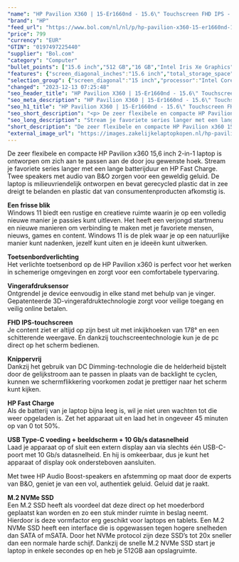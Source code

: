 ```yaml
---
"name": "HP Pavilion X360 | 15-Er1660nd - 15.6\" Touchscreen FHD IPS - i5-1235U - 16GB DDR4 - 512GB M.2 SSD - Toetsenbordverlichting - Vingerafdrukscanner - W11 Home"
"brand": "HP"
"feed_url": "https://www.bol.com/nl/nl/p/hp-pavilion-x360-15-er1660nd-15-6-touchscreen-fhd-ips-i5-1235u-16gb-ddr4-512gb-m-2-ssd-toetsenbordverlichting-vingerafdrukscanner-w11-home/9300000155285305"
"price": 799
"currency": "EUR"
"GTIN": "0197497225440"
"supplier": "Bol.com"
"category": "Computer"
"bullet_points": ["15.6 inch","512 GB","16 GB","Intel Iris Xe Graphics"]
"features": {"screen_diagonal_inches":"15.6 inch","total_storage_space":"512 GB","memory_size":"16 GB","graphics_card":"Intel Iris Xe Graphics"}
"selection_group": {"screen_diagonal":"15 inch","processor":"Intel Core i5","changed_price_past_3_days":false,"product_family":"Pavilion"}
"changed": "2023-12-13 07:25:48"
"seo_header_title": "HP Pavilion X360 | 15-Er1660nd - 15.6\" Touchscreen FHD IPS - i5-1235U - 16GB DDR4 - 512GB M.2 SSD - Toetsenbordverlichting - Vingerafdrukscanner - W11 Home"
"seo_meta_description": "HP Pavilion X360 | 15-Er1660nd - 15.6\" Touchscreen FHD IPS - i5-1235U - 16GB DDR4 - 512GB M.2 SSD - Toetsenbordverlichting - Vingerafdrukscanner - W11 Home"
"seo_h1_title": "HP Pavilion X360 | 15-Er1660nd - 15.6\" Touchscreen FHD IPS - i5-1235U - 16GB DDR4 - 512GB M.2 SSD - Toetsenbordverlichting - Vingerafdrukscanner - W11 Home"
"seo_short_description": "<p> De zeer flexibele en compacte HP Pavilion x360 15,6 inch 2-in-1 laptop is ontworpen om zich aan te passen aan de door jou gewenste hoek."
"seo_long_description": "Stream je favoriete series langer met een lange batterijduur en HP Fast Charge. Twee speakers met audio van B&O zorgen voor een geweldig geluid. De laptop is milieuvriendelijk ontworpen en bevat gerecycled plastic dat in zee dreigt te belanden en plastic dat van consumentenproducten afkomstig is. </p> <p> <strong>Een frisse blik</strong><br />Windows 11 biedt een rustige en creatieve ruimte waarin je op een volledig nieuwe manier je passies kunt uitleven. Het heeft een verjongd startmenu en nieuwe manieren om verbinding te maken met je favoriete mensen, nieuws, games en content. Windows 11 is de plek waar je op een natuurlijke manier kunt nadenken, jezelf kunt uiten en je ideeën kunt uitwerken. </p> <p> <strong>Toetsenbordverlichting</strong><br />Het verlichte toetsenbord op de HP Pavilion x360 is perfect voor het werken in schemerige omgevingen en zorgt voor een comfortabele typervaring. </p> <p> <strong>Vingerafdruksensor</strong><br />Ontgrendel je device eenvoudig in elke stand met behulp van je vinger. Gepatenteerde 3D-vingerafdruktechnologie zorgt voor veilige toegang en veilig online betalen. </p> <p> <strong>FHD IPS-touchscreen</strong><br />Je content ziet er altijd op zijn best uit met inkijkhoeken van 178° en een schitterende weergave. En dankzij touchscreentechnologie kun je de pc direct op het scherm bedienen. </p> <p> <strong>Knippervrij</strong><br />Dankzij het gebruik van DC Dimming-technologie die de helderheid bijstelt door de gelijkstroom aan te passen in plaats van de backlight te cyclen, kunnen we schermflikkering voorkomen zodat je prettiger naar het scherm kunt kijken. </p> <p> <strong>HP Fast Charge</strong><br />Als de batterij van je laptop bijna leeg is, wil je niet uren wachten tot die weer opgeladen is. Zet het apparaat uit en laad het in ongeveer 45 minuten op van 0 tot 50%. </p> <p> <strong>USB Type-C voeding + beeldscherm + 10 Gb/s datasnelheid</strong><br />Laad je apparaat op of sluit een extern display aan via slechts één USB-C-poort met 10 Gb/s datasnelheid. En hij is omkeerbaar, dus je kunt het apparaat of display ook ondersteboven aansluiten. </p> <p> <strong> </strong>Met twee HP Audio Boost-speakers en afstemming op maat door de experts van B&O, geniet je van een vol, authentiek geluid. Geluid dat je raakt. </p> <p> <strong>M. 2 NVMe SSD</strong><br />Een M. 2 SSD heeft als voordeel dat deze direct op het moederbord geplaatst kan worden en zo een stuk minder ruimte in beslag neemt. Hierdoor is deze vormfactor erg geschikt voor laptops en tablets. Een M. 2 NVMe SSD heeft een interface die is opgewassen tegen hogere snelheden dan SATA of mSATA. Door het NVMe protocol zijn deze SSD’s tot 20x sneller dan een normale harde schijf. Dankzij de snelle M. 2 NVMe SSD start je laptop in enkele secondes op en heb je 512GB aan opslagruimte. </p>"
"short_description": "De zeer flexibele en compacte HP Pavilion x360 15,6 inch 2-in-1 laptop is ontworpen om zich aan te passen aan de door jou gewenste hoek. Stream je favoriete series langer met een lange batterijduur en HP Fast Charge. Twee speakers met audio van B&O zorgen voor een geweldig geluid. De laptop is milieuvriendelijk ontworpen en bevat gerecycled plastic dat in zee dreigt te belanden en plastic dat van consumentenproducten afkomstig is. Een frisse blik Windows 11 biedt een rustige en creatieve ruimte waarin je op een volledig nieuwe manier je passies kunt uitleven. Het heeft een verjongd startmenu en nieuwe manieren om verbinding te maken met je favoriete mensen, nieuws, games en content. Windows 11 is de plek waar je op een natuurlijke manier kunt nadenken, jezelf kunt uiten en je ideeën kunt uitwerken. Toetsenbordverlichting Het verlichte toetsenbord op de HP Pavilion x360 is perfect voor het werken in schemerige omgevingen en zorgt voor een comfortabele typervaring. Vingerafdruksensor Ontgrendel je device eenvoudig in elke stand met behulp van je vinger. Gepatenteerde 3D-vingerafdruktechnologie zorgt voor veilige toegang en veilig online betalen. FHD IPS-touchscreen Je content ziet er altijd op zijn best uit met inkijkhoeken van 178° en een schitterende weergave. En dankzij touchscreentechnologie kun je de pc direct op het scherm bedienen. Knippervrij Dankzij het gebruik van DC Dimming-technologie die de helderheid bijstelt door de gelijkstroom aan te passen in plaats van de backlight te cyclen, kunnen we schermflikkering voorkomen zodat je prettiger naar het scherm kunt kijken. HP Fast Charge Als de batterij van je laptop bijna leeg is, wil je niet uren wachten tot die weer opgeladen is. Zet het apparaat uit en laad het in ongeveer 45 minuten op van 0 tot 50%. USB Type-C voeding + beeldscherm + 10 Gb/s datasnelheid Laad je apparaat op of sluit een extern display aan via slechts één USB-C-poort met 10 Gb/s datasnelheid. En hij is omkeerbaar, dus je kunt het apparaat of display ook ondersteboven aansluiten. Met twee HP Audio Boost-speakers en afstemming op maat door de experts van B&O, geniet je van een vol, authentiek geluid. Geluid dat je raakt. M.2 NVMe SSD Een M.2 SSD heeft als voordeel dat deze direct op het moederbord geplaatst kan worden en zo een stuk minder ruimte in beslag neemt. Hierdoor is deze vormfactor erg geschikt voor laptops en tablets. Een M.2 NVMe SSD heeft een interface die is opgewassen tegen hogere snelheden dan SATA of mSATA. Door het NVMe protocol zijn deze SSD’s tot 20x sneller dan een normale harde schijf. Dankzij de snelle M.2 NVMe SSD start je laptop in enkele secondes op en heb je 512GB aan opslagruimte."
"external_image_url": "https://images.zakelijkelaptopkopen.nl/hp-pavilion-x360-15-er1660nd-15-6-touchscreen-fhd-ips-i5-1235u-16gb-ddr4-512gb-m-2-ssd-toetsenbordverlichting-vingerafdrukscanner-w11-home.webp"
---
```


<p> De zeer flexibele en compacte HP Pavilion x360 15,6 inch 2-in-1 laptop is ontworpen om zich aan te passen aan de door jou gewenste hoek. Stream je favoriete series langer met een lange batterijduur en HP Fast Charge. Twee speakers met audio van B&O zorgen voor een geweldig geluid. De laptop is milieuvriendelijk ontworpen en bevat gerecycled plastic dat in zee dreigt te belanden en plastic dat van consumentenproducten afkomstig is. </p> <p> <strong>Een frisse blik</strong><br />Windows 11 biedt een rustige en creatieve ruimte waarin je op een volledig nieuwe manier je passies kunt uitleven. Het heeft een verjongd startmenu en nieuwe manieren om verbinding te maken met je favoriete mensen, nieuws, games en content. Windows 11 is de plek waar je op een natuurlijke manier kunt nadenken, jezelf kunt uiten en je ideeën kunt uitwerken. </p> <p> <strong>Toetsenbordverlichting</strong><br />Het verlichte toetsenbord op de HP Pavilion x360 is perfect voor het werken in schemerige omgevingen en zorgt voor een comfortabele typervaring. </p> <p> <strong>Vingerafdruksensor</strong><br />Ontgrendel je device eenvoudig in elke stand met behulp van je vinger. Gepatenteerde 3D-vingerafdruktechnologie zorgt voor veilige toegang en veilig online betalen. </p> <p> <strong>FHD IPS-touchscreen</strong><br />Je content ziet er altijd op zijn best uit met inkijkhoeken van 178° en een schitterende weergave. En dankzij touchscreentechnologie kun je de pc direct op het scherm bedienen. </p> <p> <strong>Knippervrij</strong><br />Dankzij het gebruik van DC Dimming-technologie die de helderheid bijstelt door de gelijkstroom aan te passen in plaats van de backlight te cyclen, kunnen we schermflikkering voorkomen zodat je prettiger naar het scherm kunt kijken. </p> <p> <strong>HP Fast Charge</strong><br />Als de batterij van je laptop bijna leeg is, wil je niet uren wachten tot die weer opgeladen is. Zet het apparaat uit en laad het in ongeveer 45 minuten op van 0 tot 50%. </p> <p> <strong>USB Type-C voeding + beeldscherm + 10 Gb/s datasnelheid</strong><br />Laad je apparaat op of sluit een extern display aan via slechts één USB-C-poort met 10 Gb/s datasnelheid. En hij is omkeerbaar, dus je kunt het apparaat of display ook ondersteboven aansluiten. </p> <p> <strong> </strong>Met twee HP Audio Boost-speakers en afstemming op maat door de experts van B&O, geniet je van een vol, authentiek geluid. Geluid dat je raakt. </p> <p> <strong>M.2 NVMe SSD</strong><br />Een M.2 SSD heeft als voordeel dat deze direct op het moederbord geplaatst kan worden en zo een stuk minder ruimte in beslag neemt. Hierdoor is deze vormfactor erg geschikt voor laptops en tablets. Een M.2 NVMe SSD heeft een interface die is opgewassen tegen hogere snelheden dan SATA of mSATA. Door het NVMe protocol zijn deze SSD’s tot 20x sneller dan een normale harde schijf. Dankzij de snelle M.2 NVMe SSD start je laptop in enkele secondes op en heb je 512GB aan opslagruimte. </p>